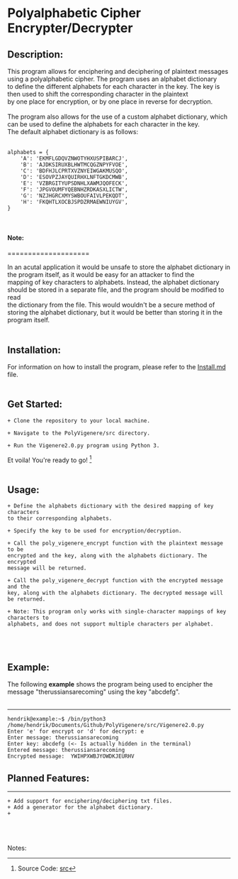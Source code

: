 # Polyalphabetic Cipher Encrypter/Decrypter

## Description:<br>

This program allows for enciphering and deciphering of plaintext messages using a polyalphabetic cipher. The program uses an alphabet dictionary <br>
to define the different alphabets for each character in the key. The key is then used to shift the corresponding character in the plaintext <br>
by one place for encryption, or by one place in reverse for decryption. <br>
<br>
The program also allows for the use of a custom alphabet dictionary, which can be used to define the alphabets for each character in the key. <br>
The default alphabet dictionary is as follows:<br> <br>  

```
alphabets = {
    'A': 'EKMFLGDQVZNWOTYHXUSPIBARCJ',
    'B': 'AJDKSIRUXBLHWTMCQGZNPYFVOE',
    'C': 'BDFHJLCPRTXVZNYEIWGAKMUSQO',
    'D': 'ESOVPZJAYQUIRHXLNFTGKDCMWB',
    'E': 'VZBRGITYUPSDNHLXAWMJQOFECK',
    'F': 'JPGVOUMFYQEBNHZRDKASXLICTW',
    'G': 'NZJHGRCXMYSWBOUFAIVLPEKQDT',
    'H': 'FKQHTLXOCBJSPDZRMAEWNIUYGV',
} 
```

<br>

#### Note:
====================

In an acutal application it would be unsafe to store the alphabet dictionary in the program itself, as it would be easy for an attacker to find the <br>
mapping of key characters to alphabets. Instead, the alphabet dictionary should be stored in a separate file, and the program should be modified to read <br>
the dictionary from the file. This would wouldn't be a secure method of storing the alphabet dictionary, but it would be better than storing it in the program itself.<br><br>

## Installation:<br>

For information on how to install the program, please refer to the [Install.md](https://github.com/hookahtagen/PolyVigenere/blob/main/src/Install.md) file. <br><br>


## Get Started:<br>

    + Clone the repository to your local machine.

    + Navigate to the PolyVigenere/src directory.

    + Run the Vigenere2.0.py program using Python 3.


Et voila! You're ready to go! [^src] <br><br>


## Usage:<br>

    + Define the alphabets dictionary with the desired mapping of key characters
    to their corresponding alphabets.

    + Specify the key to be used for encryption/decryption.

    + Call the poly_vigenere_encrypt function with the plaintext message to be
    encrypted and the key, along with the alphabets dictionary. The encrypted
    message will be returned.

    + Call the poly_vigenere_decrypt function with the encrypted message and the 
    key, along with the alphabets dictionary. The decrypted message will be returned.

    + Note: This program only works with single-character mappings of key characters to
    alphabets, and does not support multiple characters per alphabet.

<br><br>

## Example:<br>

The following **example** shows the program being used to encipher the message "therussiansarecoming" using the key "abcdefg". <br><br>
<sup>
    <hr>
</sup>

```console
hendrik@example:~$ /bin/python3 /home/hendrik/Documents/Github/PolyVigenere/src/Vigenere2.0.py
Enter 'e' for encrypt or 'd' for decrypt: e
Enter message: therussiansarecoming
Enter key: abcdefg (<- Is actually hidden in the terminal)
Entered message: therussiansarecoming
Encrypted message:  YWIHPXWBJYOWDKJEURHV
```



## Planned Features:<br>
<hr>


    + Add support for enciphering/deciphering txt files.
    + Add a generator for the alphabet dictionary.
    + 



<br>
<br>

Notes:<br>

[^src]: Source Code: [src](https://github.com/hookahtagen/PolyVigenere/blob/main/src/)